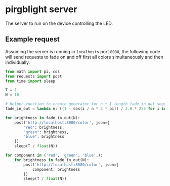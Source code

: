 # pirgblight server

The server to run on the device controlling the LED.

## Example request

Assuming the server is running in `localhost`s port `8080`, the following code will send requests to fade on and off first all colors simultaneously and then individually.

```python
from math import pi, cos
from requests import post
from time import sleep

T = 1
N = 10

# Helper function to create generator for n + 1 length fade in out sequence
fade_in_out = lambda n: ((1 - cos(i / n * 2 * pi)) / 2.0 * 255 for i in range(n + 1))

for brightness in fade_in_out(N):
	post('http://localhost:8080/color', json={
		"red": brightness,
		"green": brightness,
		"blue": brightness
	})
	sleep(T / float(N))

for component in ('red', 'green', 'blue',):
	for brightness in fade_in_out(N):
		post('http://localhost:8080/color', json={
			component: brightness
		})
		sleep(T / float(N))
```